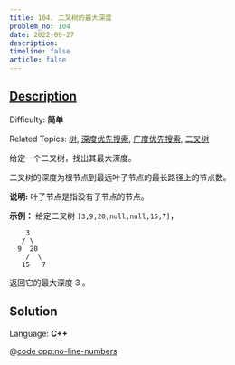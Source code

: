 ```yaml
---
title: 104. 二叉树的最大深度
problem_no: 104
date: 2022-09-27
description: 
timeline: false
article: false
---
```


## [Description](https://leetcode.cn/problems/maximum-depth-of-binary-tree/)

Difficulty: **简单**

Related Topics: [树](https://leetcode.cn/tag/tree/), [深度优先搜索](https://leetcode.cn/tag/depth-first-search/), [广度优先搜索](https://leetcode.cn/tag/breadth-first-search/), [二叉树](https://leetcode.cn/tag/binary-tree/)


给定一个二叉树，找出其最大深度。

二叉树的深度为根节点到最远叶子节点的最长路径上的节点数。

**说明:** 叶子节点是指没有子节点的节点。

**示例：**
给定二叉树 `[3,9,20,null,null,15,7]`，

```
    3
   / \
  9  20
    /  \
   15   7
```

返回它的最大深度 3 。


## Solution

Language: **C++**

@[code cpp:no-line-numbers](../_codes/algorithm/code/leet-code/104-main.cpp)
